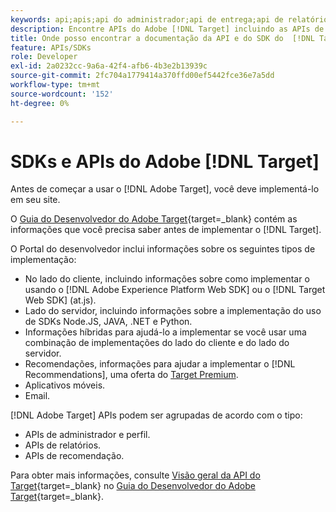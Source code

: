 ```yaml
---
keywords: api;apis;api do administrador;api de entrega;api de relatórios;api de perfil
description: Encontre APIs do Adobe [!DNL Target] incluindo as APIs de Administração, Entrega, Relatórios e Perfil.
title: Onde posso encontrar a documentação da API e do SDK do  [!DNL Target] ?
feature: APIs/SDKs
role: Developer
exl-id: 2a0232cc-9a6a-42f4-afb6-4b3e2b13939c
source-git-commit: 2fc704a1779414a370ffd00ef5442fce36e7a5dd
workflow-type: tm+mt
source-wordcount: '152'
ht-degree: 0%

---
```


# SDKs e APIs do Adobe [!DNL Target]

Antes de começar a usar o [!DNL Adobe Target], você deve implementá-lo em seu site.

O [Guia do Desenvolvedor do Adobe Target](https://experienceleague.adobe.com/docs/target-dev/developer/overview.html?lang=pt-BR){target=_blank} contém as informações que você precisa saber antes de implementar o [!DNL Target].

O Portal do desenvolvedor inclui informações sobre os seguintes tipos de implementação:

* No lado do cliente, incluindo informações sobre como implementar o usando o [!DNL Adobe Experience Platform Web SDK] ou o [!DNL Target Web SDK] (at.js).
* Lado do servidor, incluindo informações sobre a implementação do uso de SDKs Node.JS, JAVA, .NET e Python.
* Informações híbridas para ajudá-lo a implementar se você usar uma combinação de implementações do lado do cliente e do lado do servidor.
* Recomendações, informações para ajudar a implementar o [!DNL Recommendations], uma oferta do [Target Premium](/help/main/c-intro/intro.md#premium).
* Aplicativos móveis.
* Email.

[!DNL Adobe Target] APIs podem ser agrupadas de acordo com o tipo:

* APIs de administrador e perfil.
* APIs de relatórios.
* APIs de recomendação.

Para obter mais informações, consulte [Visão geral da API do Target](https://experienceleague.adobe.com/docs/target-dev/developer/implementation/before-implement/considerations-before-you-implement-target.html){target=_blank} no [Guia do Desenvolvedor do Adobe Target](https://experienceleague.adobe.com/docs/target-dev/developer/overview.html?lang=en){target=_blank}.
